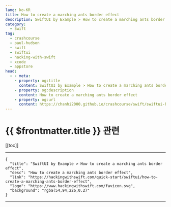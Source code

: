 ```yaml
---
lang: ko-KR
title: How to create a marching ants border effect
description: SwiftUI by Example > How to create a marching ants border effect
category:
  - Swift
tag: 
  - crashcourse
  - paul-hudson
  - swift
  - swiftui
  - hacking-with-swift
  - xcode
  - appstore
head:
  - - meta:
    - property: og:title
      content: SwiftUI by Example > How to create a marching ants border effect
    - property: og:description
      content: How to create a marching ants border effect
    - property: og:url
      content: https://chanhi2000.github.io/crashcourse/swift/swiftui-by-example/16-transforming-views/how-to-create-a-marching-ants-border-effect.html
---
```


# {{ $frontmatter.title }} 관련

[[toc]]

---

```component VPCard
{
  "title": "SwiftUI by Example > How to create a marching ants border effect",
  "desc": "How to create a marching ants border effect",
  "link": "https://hackingwithswift.com/quick-start/swiftui/how-to-create-a-marching-ants-border-effect",
  "logo": "https://www.hackingwithswift.com/favicon.svg",
  "background": "rgba(54,94,226,0.2)"
}
```

---

<TagLinks />